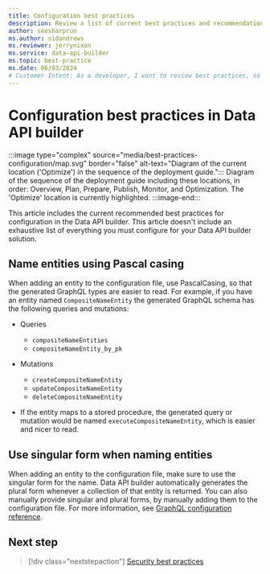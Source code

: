 ```yaml
---
title: Configuration best practices
description: Review a list of current best practices and recommendations for the configuration metadata in Data API builder.
author: seesharprun
ms.author: sidandrews
ms.reviewer: jerrynixon
ms.service: data-api-builder
ms.topic: best-practice
ms.date: 06/03/2024
# Customer Intent: As a developer, I want to review best practices, so that I can configure my API using current best practices.
---
```


# Configuration best practices in Data API builder

:::image type="complex" source="media/best-practices-configuration/map.svg" border="false" alt-text="Diagram of the current location ('Optimize') in the sequence of the deployment guide.":::
Diagram of the sequence of the deployment guide including these locations, in order: Overview, Plan, Prepare, Publish, Monitor, and Optimization. The 'Optimize' location is currently highlighted.
:::image-end:::

This article includes the current recommended best practices for configuration in the Data API builder. This article doesn't include an exhaustive list of everything you must configure for your Data API builder solution.

## Name entities using Pascal casing

When adding an entity to the configuration file, use PascalCasing, so that the generated GraphQL types are easier to read. For example, if you have an entity named `CompositeNameEntity` the generated GraphQL schema has the following queries and mutations:

- Queries
  - `compositeNameEntities`
  - `compositeNameEntity_by_pk`
- Mutations
  - `createCompositeNameEntity`
  - `updateCompositeNameEntity`
  - `deleteCompositeNameEntity`

- If the entity maps to a stored procedure, the generated query or mutation would be named `executeCompositeNameEntity`, which is easier and nicer to read.

## Use singular form when naming entities

When adding an entity to the configuration file, make sure to use the singular form for the name. Data API builder automatically generates the plural form whenever a collection of that entity is returned. You can also manually provide singular and plural forms, by manually adding them to the configuration file. For more information, see [GraphQL configuration reference](../reference-configuration.md#graphql-entities).

## Next step

> [!div class="nextstepaction"]
> [Security best practices](best-practices-security.md)
